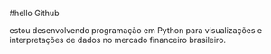 #hello Github

estou desenvolvendo programação em Python para visualizações e interpretações de dados no mercado financeiro brasileiro.

